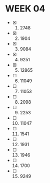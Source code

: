 # WEEK 04

- [x] 1. 2748
- [x] 2. 1904
- [x] 3. 9084
- [x] 4. 9251
- [x] 5. 12865
- [ ] 6. 11049
- [ ] 7. 11053
- [ ] 8. 2098
- [ ] 9. 2253
- [ ] 10. 11047
- [ ] 11. 1541
- [ ] 12. 1931
- [ ] 13. 1946
- [ ] 14. 1700
- [ ] 15. 9249
